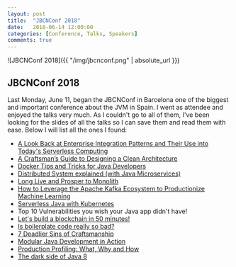 ```yaml
---
layout: post
title:  "JBCNConf 2018"
date:   2018-06-14 12:00:00
categories: [Conference, Talks, Speakers]
comments: true
---
```


![JBCNConf 2018]({{ "/img/jbcnconf.png" | absolute_url }})

## JBCNConf 2018

Last Monday, June 11, began the JBCNConf in Barcelona one of the biggest and important conference about the JVM in Spain.
I went as attendee and enjoyed the talks very much. 
As I couldn't go to all of them, I've been looking for the slides of all the talks so I can save them and read them with ease.
Below I will list all the ones I found:

* [A Look Back at Enterprise Integration Patterns and Their Use into Today's Serverless Computing](https://www.slideshare.net/brunoborges/a-look-back-at-enterprise-integration-patterns-and-their-use-into-todays-serverless-computing-88687259)
* [A Craftsman’s Guide to Designing a Clean Architecture](https://speakerdeck.com/marcusbiel/a-craftsmans-guide-to-designing-clean-architecture-4?slide=1)
* [Docker Tips and Tricks for Java Developers](https://t.co/6otzuuje41)
* [Distributed System explained (with Java Microservices)](https://t.co/ZY281dzCeY)
* [Long Live and Prosper to Monolith](https://www.slideshare.net/asotobu/live-long-and-prosper-to-monolith)
* [How to Leverage the Apache Kafka Ecosystem to Productionize Machine Learning](http://www.kai-waehner.de/blog/)
* [Serverless Java with Kubernetes](https://t.co/m27SUt82k7)
* Top 10 Vulnerabilities you wish your Java app didn't have!
* [Let's build a blockchain in 50 minutes!](https://gitlab.com/craftsmen/workshop-blockchain)
* [Is boilerplate code really so bad?](https://trishagee.github.io/presentation/boilerplate/)
* [7 Deadlier Sins of Craftsmanship](https://twitter.com/tdubikowski/status/1007199890085171200)
* [Modular Java Development in Action](https://t.co/Y5YxoJtNGR)
* [Production Profiling: What, Why and How](https://t.co/WuTjAcJmxA)
* [The dark side of Java 8](https://t.co/QLV1Xzl0Qn)

